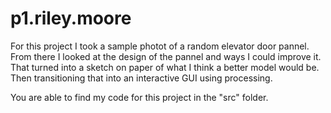 # p1.riley.moore

For this project I took a sample photot of a random elevator door pannel. 
From there I looked at the design of the pannel and ways I could improve it.
That turned into a sketch on paper of what I think a better model would be.
Then transitioning that into an interactive GUI using processing.

You are able to find my code for this project in the "src" folder.
